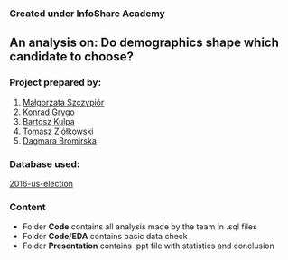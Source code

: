 ### Created under InfoShare Academy
## An analysis on: Do demographics shape which candidate to choose?

### Project prepared by: 
1. [Małgorzata Szczypiór](https://github.com/malgorzata-szczypior)
1. [Konrad Grygo](https://github.com/konradg92)
1. [Bartosz Kulpa](https://github.com/bkulpa)
1. [Tomasz Ziółkowski](https://github.com/TomaszZiolkowski)
1. [Dagmara Bromirska](https://github.com/dbromirska)

### Database used:
[2016-us-election](https://www.kaggle.com/benhamner/2016-us-election)

### Content
* Folder **Code** contains all analysis made by the team in .sql files
* Folder **Code**/**EDA** contains basic data check
* Folder **Presentation** contains .ppt file with statistics and conclusion
